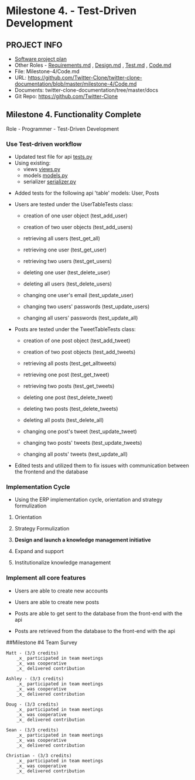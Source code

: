 # Milestone 4.  - Test-Driven Development
## PROJECT INFO
- [Software project plan](https://github.com/Twitter-Clone/twitter-clone-documentation)
- Other Roles - [Requirements.md](https://github.com/Twitter-Clone/twitter-clone-documentation/blob/master/milestone-4/Requirements.md) , [Design.md](https://github.com/Twitter-Clone/twitter-clone-documentation/blob/master/milestone-4/Design.md) , [Test.md](https://github.com/Twitter-Clone/twitter-clone-documentation/blob/master/milestone-4/Test.md) , [Code.md](https://github.com/Twitter-Clone/twitter-clone-documentation/blob/master/milestone-4/Code.md)
- File: Milestone-4/Code.md
- URL: https://github.com/Twitter-Clone/twitter-clone-documentation/blob/master/milestone-4/Code.md
- Documents: twitter-clone-documentation/tree/master/docs
- Git Repo: https://github.com/Twitter-Clone
## Milestone 4. Functionality Complete

Role - Programmer - Test-Driven Development

### Use Test-driven workflow

* Updated test file for api [tests.py](https://github.com/Twitter-Clone/twitter-clone-api/blob/master/tcapi/tests.py)
* Using existing: 
    * views [views.py](https://github.com/Twitter-Clone/twitter-clone-api/blob/master/tcapi/views.py) 
    * models [models.py](https://github.com/Twitter-Clone/twitter-clone-api/blob/master/tcapi/models.py)
    * serializer [serializer.py](https://github.com/Twitter-Clone/twitter-clone-api/blob/master/tcapi/serializer.py)

- Added tests for the following api 'table' models: User, Posts

* Users are tested under the UserTableTests class:

    * creation of one user object (test_add_user)
    
    * creation of two user objects (test_add_users)
    
    * retrieving all users (test_get_all)
    
    * retrieving one user (test_get_user)
    
    * retrieving two users (test_get_users)
    
    * deleting one user (test_delete_user)
    
    * deleting all users (test_delete_users)
    
    * changing one user's email (test_update_user)
    
    * changing two users' passwords (test_update_users)
    
    * changing all users' passwords (test_update_all)
    
* Posts are tested under the TweetTableTests class:

    * creation of one post object (test_add_tweet)
    
    * creation of two post objects (test_add_tweets)
    
    * retrieving all posts (test_get_alltweets)
    
    * retrieving one post (test_get_tweet)
    
    * retrieving two posts (test_get_tweets)
    
    * deleting one post (test_delete_tweet)

    * deleting two posts (test_delete_tweets)
    
    * deleting all posts (test_delete_all)
    
    * changing one post's tweet (test_update_tweet)
    
    * changing two posts' tweets (test_update_tweets)
    
    * changing all posts' tweets (test_update_all)

- Edited tests and utilized them to fix issues with communication between the frontend and the database

### Implementation Cycle

- Using the ERP implementation cycle, orientation and strategy formulization

1. Orientation

1. Strategy Formulization

1. **Design and launch a knowledge management initiative**

1. Expand and support

1. Institutionalize knowledge management

### Implement all core features

- Users are able to create new accounts

- Users are able to create new posts

- Posts are able to get sent to the database from the front-end with the api

- Posts are retrieved from the database to the front-end with the api


##Milestone #4 Team Survey


```
Matt - (3/3 credits)
    _x_ participated in team meetings
    _x_ was cooperative
    _x_ delivered contribution
    
Ashley - (3/3 credits)
    _x_ participated in team meetings
    _x_ was cooperative
    _x_ delivered contribution
    
Doug - (3/3 credits)
    _x_ participated in team meetings
    _x_ was cooperative
    _x_ delivered contribution

Sean - (3/3 credits)
    _x_ participated in team meetings
    _x_ was cooperative
    _x_ delivered contribution
    
Christian - (3/3 credits)
    _x_ participated in team meetings
    _x_ was cooperative
    _x_ delivered contribution
```
